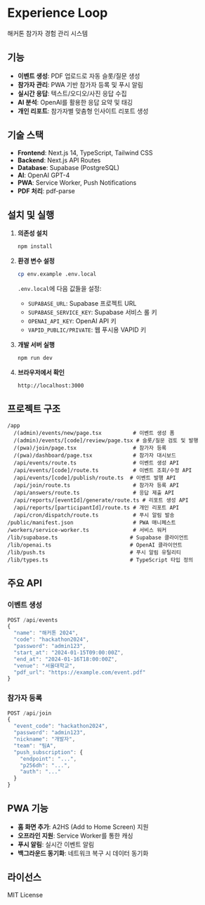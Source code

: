 # Experience Loop

해커톤 참가자 경험 관리 시스템

## 기능

- **이벤트 생성**: PDF 업로드로 자동 슬롯/질문 생성
- **참가자 관리**: PWA 기반 참가자 등록 및 푸시 알림
- **실시간 응답**: 텍스트/오디오/사진 응답 수집
- **AI 분석**: OpenAI를 활용한 응답 요약 및 태깅
- **개인 리포트**: 참가자별 맞춤형 인사이트 리포트 생성

## 기술 스택

- **Frontend**: Next.js 14, TypeScript, Tailwind CSS
- **Backend**: Next.js API Routes
- **Database**: Supabase (PostgreSQL)
- **AI**: OpenAI GPT-4
- **PWA**: Service Worker, Push Notifications
- **PDF 처리**: pdf-parse

## 설치 및 실행

1. **의존성 설치**
   ```bash
   npm install
   ```

2. **환경 변수 설정**
   ```bash
   cp env.example .env.local
   ```
   
   `.env.local`에 다음 값들을 설정:
   - `SUPABASE_URL`: Supabase 프로젝트 URL
   - `SUPABASE_SERVICE_KEY`: Supabase 서비스 롤 키
   - `OPENAI_API_KEY`: OpenAI API 키
   - `VAPID_PUBLIC/PRIVATE`: 웹 푸시용 VAPID 키

3. **개발 서버 실행**
   ```bash
   npm run dev
   ```

4. **브라우저에서 확인**
   ```
   http://localhost:3000
   ```

## 프로젝트 구조

```
/app
  /(admin)/events/new/page.tsx          # 이벤트 생성 폼
  /(admin)/events/[code]/review/page.tsx # 슬롯/질문 검토 및 발행
  /(pwa)/join/page.tsx                  # 참가자 등록
  /(pwa)/dashboard/page.tsx             # 참가자 대시보드
  /api/events/route.ts                  # 이벤트 생성 API
  /api/events/[code]/route.ts           # 이벤트 조회/수정 API
  /api/events/[code]/publish/route.ts  # 이벤트 발행 API
  /api/join/route.ts                    # 참가자 등록 API
  /api/answers/route.ts                 # 응답 제출 API
  /api/reports/[eventId]/generate/route.ts # 리포트 생성 API
  /api/reports/[participantId]/route.ts # 개인 리포트 API
  /api/cron/dispatch/route.ts           # 푸시 알림 발송
/public/manifest.json                   # PWA 매니페스트
/workers/service-worker.ts              # 서비스 워커
/lib/supabase.ts                       # Supabase 클라이언트
/lib/openai.ts                         # OpenAI 클라이언트
/lib/push.ts                           # 푸시 알림 유틸리티
/lib/types.ts                          # TypeScript 타입 정의
```

## 주요 API

### 이벤트 생성
```typescript
POST /api/events
{
  "name": "해커톤 2024",
  "code": "hackathon2024",
  "password": "admin123",
  "start_at": "2024-01-15T09:00:00Z",
  "end_at": "2024-01-16T18:00:00Z",
  "venue": "서울대학교",
  "pdf_url": "https://example.com/event.pdf"
}
```

### 참가자 등록
```typescript
POST /api/join
{
  "event_code": "hackathon2024",
  "password": "admin123",
  "nickname": "개발자",
  "team": "팀A",
  "push_subscription": {
    "endpoint": "...",
    "p256dh": "...",
    "auth": "..."
  }
}
```

## PWA 기능

- **홈 화면 추가**: A2HS (Add to Home Screen) 지원
- **오프라인 지원**: Service Worker를 통한 캐싱
- **푸시 알림**: 실시간 이벤트 알림
- **백그라운드 동기화**: 네트워크 복구 시 데이터 동기화

## 라이선스

MIT License
